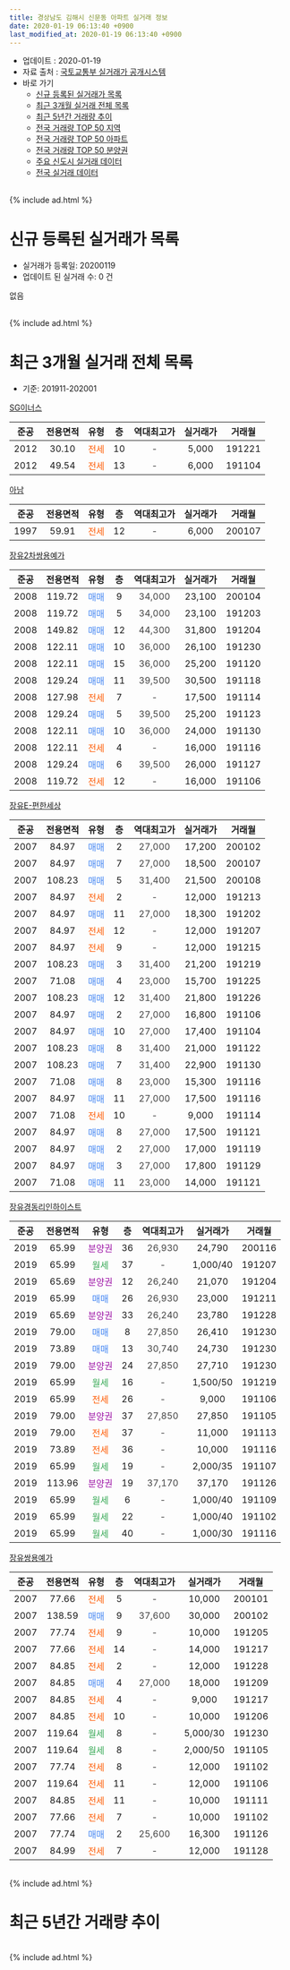 ```yaml
---
title: 경상남도 김해시 신문동 아파트 실거래 정보
date: 2020-01-19 06:13:40 +0900
last_modified_at: 2020-01-19 06:13:40 +0900
---
```


* 업데이트 : 2020-01-19
* 자료 출처 : [국토교통부 실거래가 공개시스템](http://rt.molit.go.kr)
* 바로 가기
    * [신규 등록된 실거래가 목록](#신규-등록된-실거래가-목록)
    * [최근 3개월 실거래 전체 목록](#최근-3개월-실거래-전체-목록)
    * [최근 5년간 거래량 추이](#최근-5년간-거래량-추이)
    * [전국 거래량 TOP 50 지역](https://apt-info.github.io/apt-trade-info/최근-3개월-전국에서-가장-거래가-많이-발생한-지역)
    * [전국 거래량 TOP 50 아파트](https://apt-info.github.io/apt-trade-info/최근-3개월-전국에서-가장-거래가-많이-발생한-아파트)
    * [전국 거래량 TOP 50 분양권](https://apt-info.github.io/apt-trade-info/최근-3개월-전국에서-가장-거래가-많이-발생한-분양권)
    * [주요 신도시 실거래 데이터](https://apt-info.github.io/apt-trade-info/주요-신도시)
    * [전국 실거래 데이터](https://apt-info.github.io/apt-trade-info/전국)
<br>
{% include ad.html %}
<br>

# 신규 등록된 실거래가 목록
* 실거래가 등록일: 20200119
* 업데이트 된 실거래 수: 0 건

없음

<br>
{% include ad.html %}
<br>

# 최근 3개월 실거래 전체 목록
* 기준: 201911-202001


[SG이너스](https://search.naver.com/search.naver?query=%EA%B2%BD%EC%83%81%EB%82%A8%EB%8F%84+%EA%B9%80%ED%95%B4%EC%8B%9C+%EC%8B%A0%EB%AC%B8%EB%8F%99+SG%EC%9D%B4%EB%84%88%EC%8A%A4)

|준공|전용면적|유형|층|역대최고가|실거래가|거래월|
|:---:|:---:|:---:|:---:|:---:|:---:|:---:|
|2012|30.10|<span style="color:#ff5a00">전세</span>|10|<span style="color:#444444">-</span>|5,000|191221|
|2012|49.54|<span style="color:#ff5a00">전세</span>|13|<span style="color:#444444">-</span>|6,000|191104|

[아남](https://search.naver.com/search.naver?query=%EA%B2%BD%EC%83%81%EB%82%A8%EB%8F%84+%EA%B9%80%ED%95%B4%EC%8B%9C+%EC%8B%A0%EB%AC%B8%EB%8F%99+%EC%95%84%EB%82%A8)

|준공|전용면적|유형|층|역대최고가|실거래가|거래월|
|:---:|:---:|:---:|:---:|:---:|:---:|:---:|
|1997|59.91|<span style="color:#ff5a00">전세</span>|12|<span style="color:#444444">-</span>|6,000|200107|

[장유2차쌍용예가](https://search.naver.com/search.naver?query=%EA%B2%BD%EC%83%81%EB%82%A8%EB%8F%84+%EA%B9%80%ED%95%B4%EC%8B%9C+%EC%8B%A0%EB%AC%B8%EB%8F%99+%EC%9E%A5%EC%9C%A02%EC%B0%A8%EC%8C%8D%EC%9A%A9%EC%98%88%EA%B0%80)

|준공|전용면적|유형|층|역대최고가|실거래가|거래월|
|:---:|:---:|:---:|:---:|:---:|:---:|:---:|
|2008|119.72|<span style="color:#4285f3">매매</span>|9|<span style="color:#444444">34,000</span>|23,100|200104|
|2008|119.72|<span style="color:#4285f3">매매</span>|5|<span style="color:#444444">34,000</span>|23,100|191203|
|2008|149.82|<span style="color:#4285f3">매매</span>|12|<span style="color:#444444">44,300</span>|31,800|191204|
|2008|122.11|<span style="color:#4285f3">매매</span>|10|<span style="color:#444444">36,000</span>|26,100|191230|
|2008|122.11|<span style="color:#4285f3">매매</span>|15|<span style="color:#444444">36,000</span>|25,200|191120|
|2008|129.24|<span style="color:#4285f3">매매</span>|11|<span style="color:#444444">39,500</span>|30,500|191118|
|2008|127.98|<span style="color:#ff5a00">전세</span>|7|<span style="color:#444444">-</span>|17,500|191114|
|2008|129.24|<span style="color:#4285f3">매매</span>|5|<span style="color:#444444">39,500</span>|25,200|191123|
|2008|122.11|<span style="color:#4285f3">매매</span>|10|<span style="color:#444444">36,000</span>|24,000|191130|
|2008|122.11|<span style="color:#ff5a00">전세</span>|4|<span style="color:#444444">-</span>|16,000|191116|
|2008|129.24|<span style="color:#4285f3">매매</span>|6|<span style="color:#444444">39,500</span>|26,000|191127|
|2008|119.72|<span style="color:#ff5a00">전세</span>|12|<span style="color:#444444">-</span>|16,000|191106|

[장유E-편한세상](https://search.naver.com/search.naver?query=%EA%B2%BD%EC%83%81%EB%82%A8%EB%8F%84+%EA%B9%80%ED%95%B4%EC%8B%9C+%EC%8B%A0%EB%AC%B8%EB%8F%99+%EC%9E%A5%EC%9C%A0E-%ED%8E%B8%ED%95%9C%EC%84%B8%EC%83%81)

|준공|전용면적|유형|층|역대최고가|실거래가|거래월|
|:---:|:---:|:---:|:---:|:---:|:---:|:---:|
|2007|84.97|<span style="color:#4285f3">매매</span>|2|<span style="color:#444444">27,000</span>|17,200|200102|
|2007|84.97|<span style="color:#4285f3">매매</span>|7|<span style="color:#444444">27,000</span>|18,500|200107|
|2007|108.23|<span style="color:#4285f3">매매</span>|5|<span style="color:#444444">31,400</span>|21,500|200108|
|2007|84.97|<span style="color:#ff5a00">전세</span>|2|<span style="color:#444444">-</span>|12,000|191213|
|2007|84.97|<span style="color:#4285f3">매매</span>|11|<span style="color:#444444">27,000</span>|18,300|191202|
|2007|84.97|<span style="color:#ff5a00">전세</span>|12|<span style="color:#444444">-</span>|12,000|191207|
|2007|84.97|<span style="color:#ff5a00">전세</span>|9|<span style="color:#444444">-</span>|12,000|191215|
|2007|108.23|<span style="color:#4285f3">매매</span>|3|<span style="color:#444444">31,400</span>|21,200|191219|
|2007|71.08|<span style="color:#4285f3">매매</span>|4|<span style="color:#444444">23,000</span>|15,700|191225|
|2007|108.23|<span style="color:#4285f3">매매</span>|12|<span style="color:#444444">31,400</span>|21,800|191226|
|2007|84.97|<span style="color:#4285f3">매매</span>|2|<span style="color:#444444">27,000</span>|16,800|191106|
|2007|84.97|<span style="color:#4285f3">매매</span>|10|<span style="color:#444444">27,000</span>|17,400|191104|
|2007|108.23|<span style="color:#4285f3">매매</span>|8|<span style="color:#444444">31,400</span>|21,000|191122|
|2007|108.23|<span style="color:#4285f3">매매</span>|7|<span style="color:#444444">31,400</span>|22,900|191130|
|2007|71.08|<span style="color:#4285f3">매매</span>|8|<span style="color:#444444">23,000</span>|15,300|191116|
|2007|84.97|<span style="color:#4285f3">매매</span>|11|<span style="color:#444444">27,000</span>|17,500|191116|
|2007|71.08|<span style="color:#ff5a00">전세</span>|10|<span style="color:#444444">-</span>|9,000|191114|
|2007|84.97|<span style="color:#4285f3">매매</span>|8|<span style="color:#444444">27,000</span>|17,500|191121|
|2007|84.97|<span style="color:#4285f3">매매</span>|2|<span style="color:#444444">27,000</span>|17,000|191119|
|2007|84.97|<span style="color:#4285f3">매매</span>|3|<span style="color:#444444">27,000</span>|17,800|191129|
|2007|71.08|<span style="color:#4285f3">매매</span>|11|<span style="color:#444444">23,000</span>|14,000|191121|

[장유경동리인하이스트](https://search.naver.com/search.naver?query=%EA%B2%BD%EC%83%81%EB%82%A8%EB%8F%84+%EA%B9%80%ED%95%B4%EC%8B%9C+%EC%8B%A0%EB%AC%B8%EB%8F%99+%EC%9E%A5%EC%9C%A0%EA%B2%BD%EB%8F%99%EB%A6%AC%EC%9D%B8%ED%95%98%EC%9D%B4%EC%8A%A4%ED%8A%B8)

|준공|전용면적|유형|층|역대최고가|실거래가|거래월|
|:---:|:---:|:---:|:---:|:---:|:---:|:---:|
|2019|65.99|<span style="color:#9C11A5">분양권</span>|36|<span style="color:#444444">26,930</span>|24,790|200116|
|2019|65.99|<span style="color:#34a853">월세</span>|37|<span style="color:#444444">-</span>|1,000/40|191207|
|2019|65.69|<span style="color:#9C11A5">분양권</span>|12|<span style="color:#444444">26,240</span>|21,070|191204|
|2019|65.99|<span style="color:#4285f3">매매</span>|26|<span style="color:#444444">26,930</span>|23,000|191211|
|2019|65.69|<span style="color:#9C11A5">분양권</span>|33|<span style="color:#444444">26,240</span>|23,780|191228|
|2019|79.00|<span style="color:#4285f3">매매</span>|8|<span style="color:#444444">27,850</span>|26,410|191230|
|2019|73.89|<span style="color:#4285f3">매매</span>|13|<span style="color:#444444">30,740</span>|24,730|191230|
|2019|79.00|<span style="color:#9C11A5">분양권</span>|24|<span style="color:#444444">27,850</span>|27,710|191230|
|2019|65.99|<span style="color:#34a853">월세</span>|16|<span style="color:#444444">-</span>|1,500/50|191219|
|2019|65.99|<span style="color:#ff5a00">전세</span>|26|<span style="color:#444444">-</span>|9,000|191106|
|2019|79.00|<span style="color:#9C11A5">분양권</span>|37|<span style="color:#444444">27,850</span>|27,850|191105|
|2019|79.00|<span style="color:#ff5a00">전세</span>|37|<span style="color:#444444">-</span>|11,000|191113|
|2019|73.89|<span style="color:#ff5a00">전세</span>|36|<span style="color:#444444">-</span>|10,000|191116|
|2019|65.99|<span style="color:#34a853">월세</span>|19|<span style="color:#444444">-</span>|2,000/35|191107|
|2019|113.96|<span style="color:#9C11A5">분양권</span>|19|<span style="color:#444444">37,170</span>|37,170|191126|
|2019|65.99|<span style="color:#34a853">월세</span>|6|<span style="color:#444444">-</span>|1,000/40|191109|
|2019|65.99|<span style="color:#34a853">월세</span>|22|<span style="color:#444444">-</span>|1,000/40|191102|
|2019|65.99|<span style="color:#34a853">월세</span>|40|<span style="color:#444444">-</span>|1,000/30|191116|


<script async src="//pagead2.googlesyndication.com/pagead/js/adsbygoogle.js"></script>
<!-- 기본 -->
<ins class="adsbygoogle"
     style="display:block"
     data-ad-client="ca-pub-1142216861245946"
     data-ad-slot="4805727019"
     data-ad-format="auto"
     data-full-width-responsive="true"></ins>
<script>
(adsbygoogle = window.adsbygoogle || []).push({});
</script>


[장유쌍용예가](https://search.naver.com/search.naver?query=%EA%B2%BD%EC%83%81%EB%82%A8%EB%8F%84+%EA%B9%80%ED%95%B4%EC%8B%9C+%EC%8B%A0%EB%AC%B8%EB%8F%99+%EC%9E%A5%EC%9C%A0%EC%8C%8D%EC%9A%A9%EC%98%88%EA%B0%80)

|준공|전용면적|유형|층|역대최고가|실거래가|거래월|
|:---:|:---:|:---:|:---:|:---:|:---:|:---:|
|2007|77.66|<span style="color:#ff5a00">전세</span>|5|<span style="color:#444444">-</span>|10,000|200101|
|2007|138.59|<span style="color:#4285f3">매매</span>|9|<span style="color:#444444">37,600</span>|30,000|200102|
|2007|77.74|<span style="color:#ff5a00">전세</span>|9|<span style="color:#444444">-</span>|10,000|191205|
|2007|77.66|<span style="color:#ff5a00">전세</span>|14|<span style="color:#444444">-</span>|14,000|191217|
|2007|84.85|<span style="color:#ff5a00">전세</span>|2|<span style="color:#444444">-</span>|12,000|191228|
|2007|84.85|<span style="color:#4285f3">매매</span>|4|<span style="color:#444444">27,000</span>|18,000|191209|
|2007|84.85|<span style="color:#ff5a00">전세</span>|4|<span style="color:#444444">-</span>|9,000|191217|
|2007|84.85|<span style="color:#ff5a00">전세</span>|10|<span style="color:#444444">-</span>|10,000|191206|
|2007|119.64|<span style="color:#34a853">월세</span>|8|<span style="color:#444444">-</span>|5,000/30|191230|
|2007|119.64|<span style="color:#34a853">월세</span>|8|<span style="color:#444444">-</span>|2,000/50|191105|
|2007|77.74|<span style="color:#ff5a00">전세</span>|8|<span style="color:#444444">-</span>|12,000|191102|
|2007|119.64|<span style="color:#ff5a00">전세</span>|11|<span style="color:#444444">-</span>|12,000|191106|
|2007|84.85|<span style="color:#ff5a00">전세</span>|11|<span style="color:#444444">-</span>|10,000|191111|
|2007|77.66|<span style="color:#ff5a00">전세</span>|7|<span style="color:#444444">-</span>|10,000|191102|
|2007|77.74|<span style="color:#4285f3">매매</span>|2|<span style="color:#444444">25,600</span>|16,300|191126|
|2007|84.99|<span style="color:#ff5a00">전세</span>|7|<span style="color:#444444">-</span>|12,000|191128|


<br>
{% include ad.html %}
<br>

# 최근 5년간 거래량 추이


<div style="width:100%;">
    <canvas id="deal_progress" height="200"></canvas>
</div>

<script>
new Chart(document.getElementById("deal_progress"), {
    type: 'line',
    data: {
        labels: ['201501','201502','201503','201504','201505','201506','201507','201508','201509','201510','201511','201512','201601','201602','201603','201604','201605','201606','201607','201608','201609','201610','201611','201612','201701','201702','201703','201704','201705','201706','201707','201708','201709','201710','201711','201712','201801','201802','201803','201804','201805','201806','201807','201808','201809','201810','201811','201812','201901','201902','201903','201904','201905','201906','201907','201908','201909','201910','201911','201912','202001'],
        datasets: [{
            label: '매매',
            pointRadius: 1,
            data: [16, 12, 16, 11, 22, 23, 12, 13, 14, 15, 12, 8, 11, 3, 6, 9, 3, 10, 6, 7, 10, 12, 7, 3, 1, 3, 8, 4, 5, 4, 4, 5, 4, 4, 5, 4, 2, 6, 5, 5, 9, 6, 2, 5, 3, 5, 4, 8, 9, 7, 10, 12, 26, 36, 27, 16, 16, 18, 18, 14, 6],
            borderColor: "rgba(255, 201, 14, 1)",
            backgroundColor: "rgba(255, 201, 14, 0.5)",
            fill: false,
            lineTension: 0
        },{
            label: '전월세',
            pointRadius: 1,
            data: [11, 11, 11, 7, 4, 15, 5, 2, 4, 11, 6, 9, 10, 10, 8, 6, 4, 5, 9, 6, 6, 15, 5, 10, 7, 7, 0, 0, 8, 2, 8, 4, 6, 8, 9, 7, 11, 4, 9, 5, 2, 4, 4, 3, 3, 3, 1, 5, 5, 8, 2, 8, 17, 56, 73, 88, 56, 26, 18, 12, 2],
            borderColor: "rgba(0, 141, 185, 1)",
            backgroundColor: "rgba(0, 141, 185, 0.5)",
            fill: false,
            lineTension: 0
        }
        ]
    },
    options: {
        responsive: true,
        title: {
            display: false
        },
        tooltips: {
            mode: 'index',
            intersect: false
        },
        hover: {
            mode: 'nearest',
            intersect: true
        },
        scales: {
            xAxes: [{
                display: true,
                scaleLabel: {
                    display: true,
                    labelString: '년/월'
                }
            }],
            yAxes: [{
                display: true,
                ticks: {
                    suggestedMin: 0,
                },
                scaleLabel: {
                    display: true,
                    labelString: '실거래 수'
                }
            }]
        }
    }
});

</script>


<br>
{% include ad.html %}
<br>


